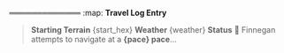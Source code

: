 ═════════════
:map: **Travel Log Entry**

> **Starting Terrain** {start_hex}
> **Weather** {weather}
> **Status** :owl: Finnegan attempts to navigate at a **{pace} pace**...